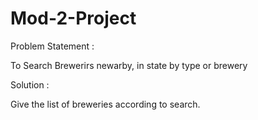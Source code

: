 # Mod-2-Project
Problem Statement :

To Search Brewerirs newarby, in state by type or brewery

Solution :

Give the list of breweries according to search.
